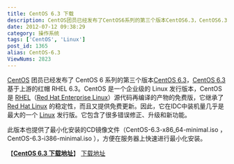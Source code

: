 ```yaml
---
title: CentOS 6.3 下载
description: CentOS团员已经发布了CentOS6系列的第三个版本CentOS6.3，CentOS6.3基于上游的红帽RHEL6.3。CentOS是一个企业级的Linux发行版本，CentOS是RHEL（RedHatEnterpriseLinux）源代码再编译的产物的免费版，它继承了RedHatLinux的稳定性，而且又提供免费更新。因此，它在IDC中装机量几乎是最
date: 2012-07-12 09:38:29
category: 操作系统
tags: ['CentOS', 'Linux']
post_id: 1365
alias: CentOS-6.3
ViewNums: 2823
---
```


[CentOS](/tags/CentOS) 团员已经发布了 CentOS 6 系列的第三个版本[CentOS 6.3](/blog/centos-63)，[CentOS 6.3](/blog/centos-63) 基于上游的红帽 RHEL 6.3。CentOS 是一个企业级的 Linux 发行版本，CentOS 是 [RHEL](/blog/rhel-55)（[Red Hat Enterprise Linux](/blog/rhel-55)）源代码再编译的产物的免费版，它继承了 [Red Hat Linux](/tags/RedHat) 的稳定性，而且又提供免费更新。因此，它在IDC中装机量几乎是最大的一个 [Linux](/tags/Linux) 发行版。它包含了很多错误修正、升级和新功能。

此版本也提供了最小化安装的CD镜像文件（CentOS-6.3-x86_64-minimal.iso ， CentOS-6.3-i386-minimal.iso ），方便在服务器上快速进行最小化安装。

【[**CentOS 6.3 下载地址**](/blog/centos-63)】
 [下载地址](download.asp?id=503)

